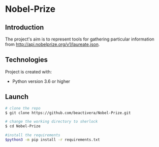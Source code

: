 # Nobel-Prize

## Introduction
The project's aim is to represent tools for gathering particular information from http://api.nobelprize.org/v1/laureate.json.

## Technologies
Project is created with:
* Python version 3.6 or higher

## Launch
```sh
# clone the repo
$ git clone https://github.com/beactivera/Nobel-Prize.git 

# change the working directory to sherlock
$ cd Nobel-Prize

#install the requirements
$python3 -m pip install -r requirements.txt
```

